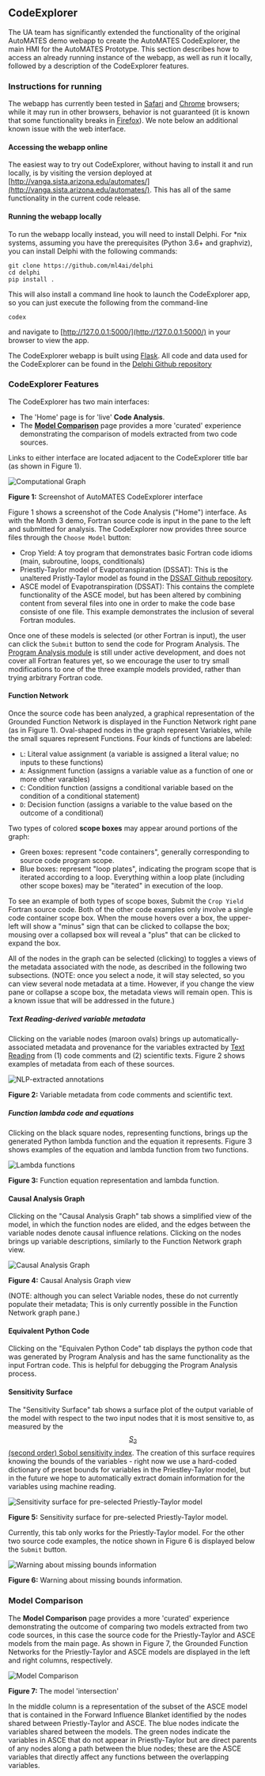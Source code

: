 ## CodeExplorer

The UA team has significantly extended the functionality of the original AutoMATES demo webapp to create the AutoMATES CodeExplorer, the main HMI for the AutoMATES Prototype. This section describes how to access an already running instance of the webapp, as well as run it locally, followed by a description of the CodeExplorer features.

### Instructions for running

The webapp has currently been tested in [Safari](https://www.apple.com/safari/) and [Chrome](https://www.google.com/chrome/) browsers; while it may run in other browsers, behavior is not guaranteed (it is known that some functionality breaks in [Firefox](https://www.mozilla.org/firefox/)). We note below an additional known issue with the web interface.

#### Accessing the webapp online

The easiest way to try out CodeExplorer, without having to install it and run locally, is by visiting the version deployed at [http://vanga.sista.arizona.edu/automates/](http://vanga.sista.arizona.edu/automates/). This has all of the same functionality in the current code release.

#### Running the webapp locally

To run the webapp locally instead, you will need to install Delphi. For *nix systems, assuming you have the prerequisites (Python 3.6+ and graphviz), you can install Delphi with the following commands:


```
git clone https://github.com/ml4ai/delphi
cd delphi
pip install .
```

This will also install a command line hook to launch the CodeExplorer app, so you can just execute the following from the command-line

```
codex
```

and navigate to [http://127.0.0.1:5000/](http://127.0.0.1:5000/) in your browser to view the app.

The CodeExplorer webapp is built using [Flask](http://flask.pocoo.org). All code and data used for the CodeExplorer can be found in the [Delphi Github repository](https://github.com/ml4ai/delphi)


### CodeExplorer Features

The CodeExplorer has two main interfaces: 

- The 'Home' page is for 'live' **Code Analysis**.
- The [**Model Comparison**](#model-comparison) page provides a more 'curated' experience demonstrating the comparison of models extracted from two code sources.

Links to either interface are located adjacent to the CodeExplorer title bar (as shown in Figure 1).

![Computational Graph](figs/codex_computational_graph.png)

**Figure 1:** Screenshot of AutoMATES CodeExplorer interface

Figure 1 shows a screenshot of the Code Analysis ("Home") interface. As with the Month 3 demo, Fortran source code is input in the pane to the left and submitted for analysis. The CodeExplorer now provides three source files through the `Choose Model` button:

- Crop Yield: A toy program that demonstrates basic Fortran code idioms (main, subroutine, loops, conditionals)
- Priestly-Taylor model of Evapotranspiration (DSSAT): This is the unaltered Pristly-Taylor model as found in the [DSSAT Github repository](https://github.com/DSSAT).
- ASCE model of Evapotranspiration (DSSAT): This contains the complete functionality of the ASCE model, but has been altered by combining content from several files into one in order to make the code base consiste of one file. This example demonstrates the inclusion of several Fortran modules.

Once one of these models is selected (or other Fortran is input), the user can click the `Submit` button to send the code for Program Analysis. The [Program Analysis module](/#program-analysis-for2py) is still under active development, and does not cover all Fortran features yet, so we encourage the user to try small modifications to one of the three example models provided, rather than trying arbitrary Fortran code.

#### Function Network

Once the source code has been analyzed, a graphical representation of the Grounded Function Network is displayed in the Function Network right pane (as in Figure 1). Oval-shaped nodes in the graph represent Variables, while the small squares represent Functions. Four kinds of functions are labeled:

- `L`: Literal value assignment (a variable is assigned a literal value; no inputs to these functions)
- `A`: Assignment function (assigns a variable value as a function of one or more other varaibles)
- `C`: Condition function (assigns a conditional variable based on the condition of a conditional statement)
- `D`: Decision function (assigns a variable to the value based on the outcome of a conditional)

Two types of colored **scope boxes** may appear around portions of the graph:

- Green boxes: represent "code containers", generally corresponding to source code program scope.
- Blue boxes: represent "loop plates", indicating the program scope that is iterated according to a loop. Everything within a loop plate (including other scope boxes) may be "iterated" in execution of the loop.

To see an example of both types of scope boxes, Submit the `Crop Yield` Fortran source code. Both of the other code examples only involve a single code container scope box. When the mouse hovers over a box, the upper-left will show a "minus" sign that can be clicked to collapse the box; mousing over a collapsed box will reveal a "plus" that can be clicked to expand the box.

All of the nodes in the graph can be selected (clicking) to toggles a views of the metadata associated with the node, as described in the following two subsections. (NOTE: once you select a node, it will stay selected, so you can view several node metadata at a time. However, if you change the view pane or collapse a scope box, the metadata views will remain open. This is a known issue that will be addressed in the future.)

##### Text Reading-derived variable metadata

Clicking on the variable nodes (maroon ovals) brings up
automatically-associated metadata and provenance for the variables extracted by [Text Reading](#) from (1) code comments and (2) scientific texts. Figure 2 shows examples of metadata from each of these sources.

![NLP-extracted annotations](figs/codex_annotations.png)

**Figure 2:** Variable metadata from code comments and scientific text.

##### Function lambda code and equations

Clicking on the black square nodes, representing functions, brings up the generated Python lambda function and the equation it represents. Figure 3 shows examples of the equation and lambda function from two functions.

![Lambda functions](figs/codex_lambdas.png)

**Figure 3:** Function equation representation and lambda function.

#### Causal Analysis Graph

Clicking on the "Causal Analysis Graph" tab shows a simplified view of the model, in which the function nodes are elided, and the edges between the variable nodes denote causal influence relations. Clicking on the nodes brings up variable descriptions, similarly to the Function Network graph view.

![Causal Analysis Graph](figs/codex_cag.png)

**Figure 4:** Causal Analysis Graph view

(NOTE: although you can select Variable nodes, these do not currently populate their metadata; This is only currently possible in the Function Network graph pane.)

#### Equivalent Python Code

Clicking on the "Equivalen Python Code" tab displays the python code that was generated by Program Analysis and has the same functionality as the input Fortran code. This is helpful for debugging the Program Analysis process.

#### Sensitivity Surface

The "Sensitivity Surface" tab shows a surface plot of the output variable of the model with respect to the two input nodes that it is most sensitive to, as measured by the [$$S_2$$ (second order) Sobol sensitivity index](https://en.wikipedia.org/wiki/Variance-based_sensitivity_analysis). The creation of this surface requires knowing the bounds of the variables - right now we use a hard-coded dictionary of preset bounds for variables in the Priestley-Taylor model, but in the future we hope to automatically extract domain information for the variables using machine reading.

![Sensitivity surface for pre-selected Priestly-Taylor model](figs/codex_s2_surface.png)

**Figure 5:** Sensitivity surface for pre-selected Priestly-Taylor model.

Currently, this tab only works for the Priestly-Taylor model. For the other two source code examples, the notice shown in Figure 6 is displayed below the `Submit` button.

![Warning about missing bounds information](figs/codex_sensitivity_bounds_warning.png)

**Figure 6:** Warning about missing bounds information.

### Model Comparison

The **Model Comparison** page provides a more 'curated' experience demonstrating the outcome of comparing two models extracted from two code sources, in this case the source code for the Priestly-Taylor and ASCE models from the main page. As shown in Figure 7, the Grounded Function Networks for the Priestly-Taylor and ASCE models are displayed in the left and right columns, respectively. 

![Model Comparison](figs/codex_model_comparison.png)

**Figure 7:** The model 'intersection'

In the middle column is a representation of the subset of the ASCE model that is contained in the Forward Influence Blanket identified by the nodes shared between Priestly-Taylor and ASCE. The blue nodes indicate the variables shared between the models. The green nodes indicate the variables in ASCE that do not appear in Priestly-Taylor but are direct parents of any nodes along a path between the blue nodes; these are the ASCE variables that directly affect any functions between the overlapping variables. 
